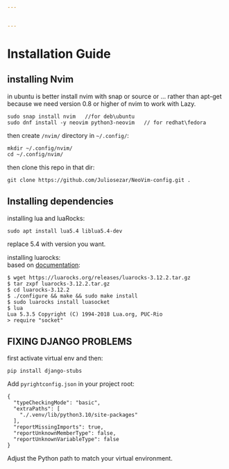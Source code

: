 ```yaml
---


---
```


<h1 id="installation-guide">Installation Guide</h1>
<h2 id="installing-nvim">installing Nvim</h2>
<p>in ubuntu is better install nvim with snap or source or … rather than apt-get because we need version 0.8 or higher of nvim to work with Lazy.</p>
<pre><code>sudo snap install nvim   //for deb\ubuntu
sudo dnf install -y neovim python3-neovim   // for redhat\fedora
</code></pre>
<p>then create <code>/nvim/</code> directory in <code>~/.config/</code>:</p>
<pre><code>mkdir ~/.config/nvim/
cd ~/.config/nvim/
</code></pre>
<p>then clone this repo in that dir:</p>
<pre><code>git clone https://github.com/Juliosezar/NeoVim-config.git .
</code></pre>
<h2 id="installing-dependencies">Installing dependencies</h2>
<p>installing lua and luaRocks:</p>
<pre><code>sudo apt install lua5.4 liblua5.4-dev
</code></pre>
<p>replace 5.4 with version you want.</p>
<p>installing luarocks:<br>
based on <a href="https://luarocks.org">documentation</a>:</p>
<pre><code>$ wget https://luarocks.org/releases/luarocks-3.12.2.tar.gz
$ tar zxpf luarocks-3.12.2.tar.gz
$ cd luarocks-3.12.2
$ ./configure &amp;&amp; make &amp;&amp; sudo make install
$ sudo luarocks install luasocket
$ lua
Lua 5.3.5 Copyright (C) 1994-2018 Lua.org, PUC-Rio
&gt; require "socket"
</code></pre>
<h2 id="fixing-django-problems">FIXING DJANGO PROBLEMS</h2>
<p>first activate virtual env and then:</p>
<pre><code>pip install django-stubs
</code></pre>
<p>Add <code>pyrightconfig.json</code> in your project root:</p>
<pre><code>{
  "typeCheckingMode": "basic",
  "extraPaths": [
    "./.venv/lib/python3.10/site-packages"
  ],
  "reportMissingImports": true,
  "reportUnknownMemberType": false,
  "reportUnknownVariableType": false
}
</code></pre>
<p>Adjust the Python path to match your virtual environment.</p>

